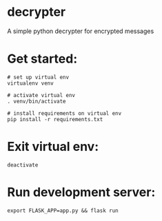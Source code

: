 # decrypter
A simple python decrypter for encrypted messages

# Get started:
```
# set up virtual env
virtualenv venv

# activate virtual env
. venv/bin/activate

# install requirements on virtual env
pip install -r requirements.txt
```

# Exit virtual env:
```
deactivate
```

# Run development server:
```
export FLASK_APP=app.py && flask run
```
